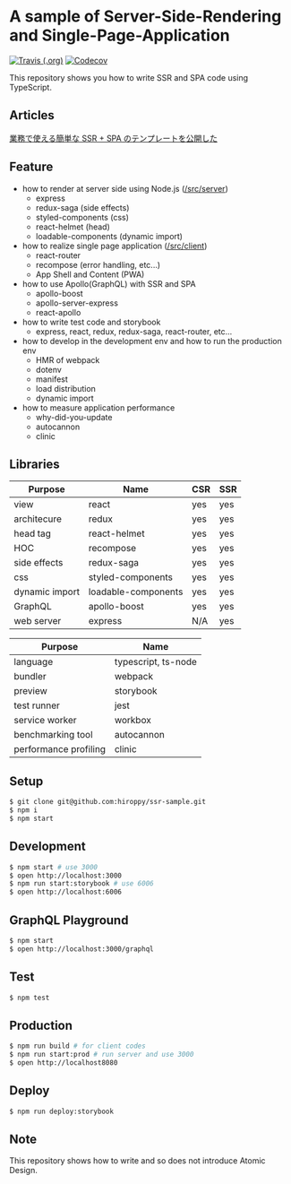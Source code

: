 # A sample of Server-Side-Rendering and Single-Page-Application

[![Travis (.org)](https://img.shields.io/travis/hiroppy/ssr-sample.svg?style=flat-square)](https://travis-ci.org/hiroppy/ssr-sample)
[![Codecov](https://img.shields.io/codecov/c/github/hiroppy/ssr-sample.svg?style=flat-square)](https://codecov.io/gh/hiroppy/ssr-sample)

This repository shows you how to write SSR and SPA code using TypeScript.

## Articles

[業務で使える簡単な SSR + SPA のテンプレートを公開した](http://blog.hiroppy.me/entry/ssr-sample)

## Feature

- how to render at server side using Node.js ([/src/server](/src/server))
  - express
  - redux-saga (side effects)
  - styled-components (css)
  - react-helmet (head)
  - loadable-components (dynamic import)
- how to realize single page application ([/src/client](/src/client))
  - react-router
  - recompose (error handling, etc...)
  - App Shell and Content (PWA)
- how to use Apollo(GraphQL) with SSR and SPA
  - apollo-boost
  - apollo-server-express
  - react-apollo
- how to write test code and storybook
  - express, react, redux, redux-saga, react-router, etc...
- how to develop in the development env and how to run the production env
  - HMR of webpack
  - dotenv
  - manifest
  - load distribution
  - dynamic import
- how to measure application performance
  - why-did-you-update
  - autocannon
  - clinic

## Libraries

| Purpose        | Name                | CSR | SSR |
| -------------- | ------------------- | --- | --- |
| view           | react               | yes | yes |
| architecure    | redux               | yes | yes |
| head tag       | react-helmet        | yes | yes |
| HOC            | recompose           | yes | yes |
| side effects   | redux-saga          | yes | yes |
| css            | styled-components   | yes | yes |
| dynamic import | loadable-components | yes | yes |
| GraphQL        | apollo-boost        | yes | yes |
| web server     | express             | N/A | yes |

| Purpose               | Name                |
| --------------------- | ------------------- |
| language              | typescript, ts-node |
| bundler               | webpack             |
| preview               | storybook           |
| test runner           | jest                |
| service worker        | workbox             |
| benchmarking tool     | autocannon          |
| performance profiling | clinic              |

## Setup

```sh
$ git clone git@github.com:hiroppy/ssr-sample.git
$ npm i
$ npm start
```

## Development

```sh
$ npm start # use 3000
$ open http://localhost:3000
$ npm run start:storybook # use 6006
$ open http://localhost:6006
```

## GraphQL Playground

```sh
$ npm start
$ open http://localhost:3000/graphql
```

## Test

```sh
$ npm test
```

## Production

```sh
$ npm run build # for client codes
$ npm run start:prod # run server and use 3000
$ open http://localhost8080
```

## Deploy

```sh
$ npm run deploy:storybook
```

## Note

This repository shows how to write and so does not introduce Atomic Design.
